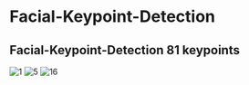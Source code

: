 # Facial-Keypoint-Detection
## Facial-Keypoint-Detection 81 keypoints


![1](https://user-images.githubusercontent.com/47795864/160270452-73db4a5e-d63a-4ad6-b479-539f5e5649bb.jpg)
![5](https://user-images.githubusercontent.com/47795864/160270465-b2a6419e-0438-451b-a618-d7420a60fd04.jpg)
![16](https://user-images.githubusercontent.com/47795864/160270467-e380e494-5f10-4129-8bb1-8307de5cb093.jpg)
